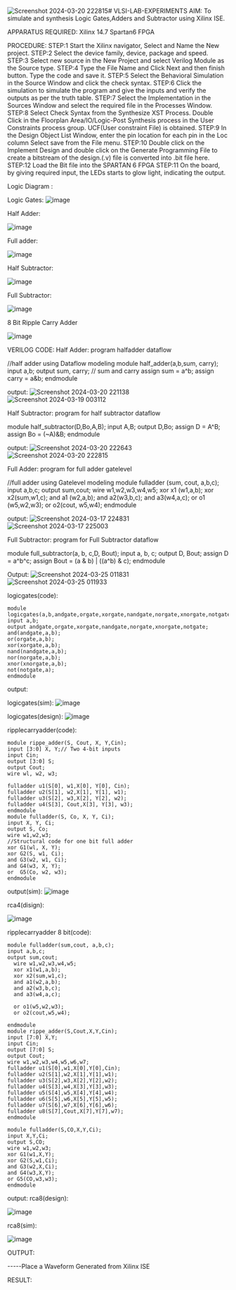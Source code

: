 ![Screenshot 2024-03-20 222815](https://github.com/Christina1106/VLSI-LAB-EXP-1/assets/161043650/2980eb82-3dc0-4516-ad8d-055f5acb3e12)# VLSI-LAB-EXPERIMENTS
AIM: To simulate and synthesis Logic Gates,Adders and Subtractor using Xilinx ISE.

APPARATUS REQUIRED: Xilinx 14.7 Spartan6 FPGA

PROCEDURE: STEP:1 Start the Xilinx navigator, Select and Name the New project. STEP:2 Select the device family, device, package and speed. STEP:3 Select new source in the New Project and select Verilog Module as the Source type. STEP:4 Type the File Name and Click Next and then finish button. Type the code and save it. STEP:5 Select the Behavioral Simulation in the Source Window and click the check syntax. STEP:6 Click the simulation to simulate the program and give the inputs and verify the outputs as per the truth table. STEP:7 Select the Implementation in the Sources Window and select the required file in the Processes Window. STEP:8 Select Check Syntax from the Synthesize XST Process. Double Click in the Floorplan Area/IO/Logic-Post Synthesis process in the User Constraints process group. UCF(User constraint File) is obtained. STEP:9 In the Design Object List Window, enter the pin location for each pin in the Loc column Select save from the File menu. STEP:10 Double click on the Implement Design and double click on the Generate Programming File to create a bitstream of the design.(.v) file is converted into .bit file here. STEP:12 Load the Bit file into the SPARTAN 6 FPGA STEP:11 On the board, by giving required input, the LEDs starts to glow light, indicating the output.

Logic Diagram :

Logic Gates:
![image](https://github.com/navaneethans/VLSI-LAB-EXPERIMENTS/assets/6987778/ee17970c-3ac9-4603-881b-88e2825f41a4)


Half Adder:

![image](https://github.com/navaneethans/VLSI-LAB-EXPERIMENTS/assets/6987778/0e1ecb96-0c25-4556-832b-aeeedfdfe7b9)


Full adder:

![image](https://github.com/navaneethans/VLSI-LAB-EXPERIMENTS/assets/6987778/9bb3964c-438f-469d-a3de-c1cca6f323fb)


Half Subtractor:

![image](https://github.com/navaneethans/VLSI-LAB-EXPERIMENTS/assets/6987778/731470b7-eb4e-49f8-8bb7-2994052a7184)



Full Subtractor:

![image](https://github.com/navaneethans/VLSI-LAB-EXPERIMENTS/assets/6987778/d66f874b-c1f2-44b3-a035-7149b56430c1)



8 Bit Ripple Carry Adder

![image](https://github.com/navaneethans/VLSI-LAB-EXPERIMENTS/assets/6987778/7385a408-40a5-4203-8050-b72818622d79)



VERILOG CODE:
Half Adder:
program halfadder dataflow

//half adder using Dataflow modeling
module half_adder(a,b,sum, carry);
input a,b;
output sum, carry; // sum and carry
assign sum = a^b;
assign carry = a&b;
endmodule

output:
![Screenshot 2024-03-20 221138](https://github.com/Christina1106/VLSI-LAB-EXP-1/assets/161043650/f6dac197-af98-4c7f-a938-54e515530eb3)
![Screenshot 2024-03-19 003112](https://github.com/Christina1106/VLSI-LAB-EXP-1/assets/161043650/bffa8c5b-009c-4f43-87a0-3d4207656bbf)

Half Subtractor:
program for half subtractor dataflow

module half_subtractor(D,Bo,A,B);
input A,B;
output D,Bo;
assign D = A^B;
assign Bo = (~A)&B;
endmodule

output:
![Screenshot 2024-03-20 222643](https://github.com/Christina1106/VLSI-LAB-EXP-1/assets/161043650/eac5b70c-8eff-4384-b076-65525288cadd)
![Screenshot 2024-03-20 222815](https://github.com/Christina1106/VLSI-LAB-EXP-1/assets/161043650/7b6cdef1-072d-4fc2-9942-4b47d4e872fc)


Full Adder:
program for full adder gatelevel

//full adder using Gatelevel modeling
module fulladder (sum, cout, a,b,c);
input a,b,c;
output sum,cout;
wire w1,w2,w3,w4,w5;
xor x1 (w1,a,b);
xor x2(sum,w1,c); 
and a1 (w2,a,b); 
and a2(w3,b,c);
and a3(w4,a,c);
or o1 (w5,w2,w3); 
or o2(cout, w5,w4);
endmodule

output:
![Screenshot 2024-03-17 224831](https://github.com/Christina1106/VLSI-LAB-EXP-1/assets/161043650/bf065cc6-5b8f-4b94-9ad7-d80b7bdd85f4)
![Screenshot 2024-03-17 225003](https://github.com/Christina1106/VLSI-LAB-EXP-1/assets/161043650/ab7f39f4-942a-4595-82ad-2c730dac6580)

Full Subtractor:
program for Full Subtractor dataflow

module full_subtractor(a, b, c,D, Bout);
input a, b, c;
output D, Bout;
assign D = a^b^c;
assign Bout = (a & b) | ((a^b) & c);
endmodule

Output:
![Screenshot 2024-03-25 011831](https://github.com/Christina1106/VLSI-LAB-EXP-1/assets/161043650/9b6b5c44-0fe5-4646-b541-7f7baf212b85)
![Screenshot 2024-03-25 011933](https://github.com/Christina1106/VLSI-LAB-EXP-1/assets/161043650/7e942122-7332-4cba-9eff-af24eb57f4d9)

logicgates(code):
```
module logicgates(a,b,andgate,orgate,xorgate,nandgate,norgate,xnorgate,notgate);
input a,b;
output andgate,orgate,xorgate,nandgate,norgate,xnorgate,notgate;
and(andgate,a,b);
or(orgate,a,b);
xor(xorgate,a,b);
nand(nandgate,a,b);  
nor(norgate,a,b);
xnor(xnorgate,a,b);
not(notgate,a);
endmodule
```
output:

logicgates(sim):
![image](https://github.com/Nagarajan2003/VLSI-LAB-EXP-1/assets/164840481/41af7ce7-e6af-4281-b556-dcc13dfd1aff)

logicgates(design):
![image](https://github.com/Nagarajan2003/VLSI-LAB-EXP-1/assets/164840481/e1219f05-ef53-47e7-b5d6-afee83f0eadf)


ripplecarryadder(code):
```
module rippe_adder(S, Cout, X, Y,Cin);
input [3:0] X, Y;// Two 4-bit inputs
input Cin;
output [3:0] S;
output Cout;
wire wl, w2, w3;

fulladder u1(S[0], w1,X[0], Y[0], Cin);
fulladder u2(S[1], w2,X[1], Y[1], w1);
fulladder u3(S[2], w3,X[2], Y[2], w2);
fulladder u4(S[3], Cout,X[3], Y[3], w3);
endmodule
module fulladder(S, Co, X, Y, Ci);
input X, Y, Ci;
output S, Co;
wire w1,w2,w3;
//Structural code for one bit full adder 
xor G1(wl, X, Y);
xor G2(S, w1, Ci);
and G3(w2, w1, Ci);
and G4(w3, X, Y);
or  G5(Co, w2, w3);
endmodule
```

output(sim):
![image](https://github.com/Nagarajan2003/VLSI-LAB-EXP-1/assets/164840481/0d3fe0d1-618a-409f-aae2-85902b15de4c)

rca4(disign):


![image](https://github.com/Nagarajan2003/VLSI-LAB-EXP-1/assets/164840481/c2278b6b-eaf4-4991-9fa2-3901246dc0df)



ripplecarryadder 8 bit(code):
```
module fulladder(sum,cout, a,b,c);
input a,b,c;
output sum,cout;
  wire w1,w2,w3,w4,w5;
  xor x1(w1,a,b);
  xor x2(sum,w1,c);  
  and a1(w2,a,b);
  and a2(w3,b,c);
  and a3(w4,a,c);
  
  or o1(w5,w2,w3);
  or o2(cout,w5,w4);
    
endmodule
module rippe_adder(S,Cout,X,Y,Cin);
input [7:0] X,Y;
input Cin;
output [7:0] S;
output Cout;
wire w1,w2,w3,w4,w5,w6,w7;
fulladder u1(S[0],w1,X[0],Y[0],Cin);
fulladder u2(S[1],w2,X[1],Y[1],w1);
fulladder u3(S[2],w3,X[2],Y[2],w2);
fulladder u4(S[3],w4,X[3],Y[3],w3);
fulladder u5(S[4],w5,X[4],Y[4],w4);
fulladder u6(S[5],w6,X[5],Y[5],w5);
fulladder u7(S[6],w7,X[6],Y[6],w6);
fulladder u8(S[7],Cout,X[7],Y[7],w7);
endmodule

module fulladder(S,CO,X,Y,Ci);
input X,Y,Ci;
output S,CO;
wire w1,w2,w3;
xor G1(w1,X,Y);
xor G2(S,w1,Ci);
and G3(w2,X,Ci);
and G4(w3,X,Y);
or G5(CO,w3,w3);
endmodule
```

output:
rca8(design):

![image](https://github.com/Nagarajan2003/VLSI-LAB-EXP-1/assets/164840481/2be28cbc-0974-473b-b405-945dade12520)


rca8(sim):



![image](https://github.com/Nagarajan2003/VLSI-LAB-EXP-1/assets/164840481/f882d103-802e-46df-bf59-d6a062f495c5)







OUTPUT:

-----Place a Waveform Generated from Xilinx ISE

RESULT:


